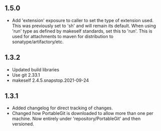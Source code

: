 1.5.0
-----
- Add 'extension' exposure to caller to set the type of extension used.  This was previously set to 'sh' and will remain its default.  When using 'run' type as defined by makeself standards, set this to 'run'.  This is used for attachments to maven for distribution to sonatype/artifactory/etc.

1.3.2
-----
- Updated build libraries
- Use git 2.33.1
- makeself 2.4.5.snapstop.2021-09-24

1.3.1
-----
- Added changelog for direct tracking of changes.
- Changed how PortableGit is downloaded to allow more than one per machine.  Now entirely under 'repository/PortableGit' and then versioned.
